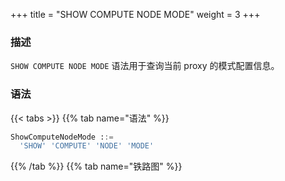 +++
title = "SHOW COMPUTE NODE MODE"
weight = 3
+++

### 描述

`SHOW COMPUTE NODE MODE` 语法用于查询当前 proxy 的模式配置信息。

### 语法

{{< tabs >}}
{{% tab name="语法" %}}
```sql
ShowComputeNodeMode ::=
  'SHOW' 'COMPUTE' 'NODE' 'MODE'
```
{{% /tab %}}
{{% tab name="铁路图" %}}
<iframe frameborder="0" name="diagram" id="diagram" width="100%" height="100%"></iframe>
{{% /tab %}}
{{< /tabs >}}

### 返回值说明

| 列           | 说明                     |
|--------------|-------------------------|
| type         | proxy 模式类型           |
| repository   | proxy 持久化仓库类型      |
| props        | proxy 持久化仓库属性参数  |

### 示例

- 查询当前 proxy 实例模式配置信息

```sql
SHOW COMPUTE NODE MODE;
```

```sql
mysql> SHOW COMPUTE NODE MODE;
+---------+------------+------------------------------------------------------------------------------------------------------------------------------------------------------------------------+
| type    | repository | props                                                                                                                                                                  |
+---------+------------+------------------------------------------------------------------------------------------------------------------------------------------------------------------------+
| Cluster | ZooKeeper  | {"operationTimeoutMilliseconds":500,"timeToLiveSeconds":60,"maxRetries":3,"namespace":"governance_ds","server-lists":"localhost:2181","retryIntervalMilliseconds":500} |
+---------+------------+------------------------------------------------------------------------------------------------------------------------------------------------------------------------+
1 row in set (0.00 sec)
```

### 保留字

`SHOW`、`COMPUTE`、`NODE`、`MODE`

### 相关链接

- [保留字](/cn/user-manual/shardingsphere-proxy/distsql/syntax/reserved-word/)